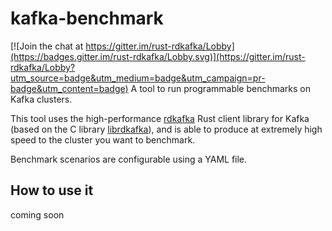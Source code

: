 # kafka-benchmark
[![Join the chat at https://gitter.im/rust-rdkafka/Lobby](https://badges.gitter.im/rust-rdkafka/Lobby.svg)](https://gitter.im/rust-rdkafka/Lobby?utm_source=badge&utm_medium=badge&utm_campaign=pr-badge&utm_content=badge)
A tool to run programmable benchmarks on Kafka clusters.

This tool uses the high-performance
[rdkafka](https://github.com/fede1024/rust-rdkafka/) Rust client library for
Kafka (based on the C library
[librdkafka](https://github.com/edenhill/librdkafka)), and is able to produce
at extremely high speed to the cluster you want to benchmark.

Benchmark scenarios are configurable using a YAML file.

## How to use it

coming soon

